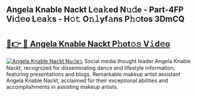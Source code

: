 ## Angela Knable Nackt L𝚎a𝚔ed N𝚞𝚍e - Part-4FP Vi𝚍𝚎o L𝚎a𝚔s - H𝚘𝚝 O𝚗𝚕yf𝚊ns P𝚑𝚘tos 3DmCQ

# <h2><a href="http://kf9zea.oniu.top/?m=Angela+Knable+Nackt">🔗👉 🔴 Angela Knable Nackt P𝚑ot𝚘𝚜 V𝚒d𝚎o</a></h2>

[![Angela Knable Nackt Nu𝚍e𝚜](https://i.imgur.com/0qMVB7G.gif)](http://kf9zea.oniu.top/?m=Angela+Knable+Nackt)
Social media thought leader Angela Knable Nackt, recognized for disseminating dance and lifestyle information, featuring presentations and blogs. Remarkable makeup artist assistant Angela Knable Nackt, acclaimed for their exceptional abilities and accomplishments in assisting makeup artists.  
